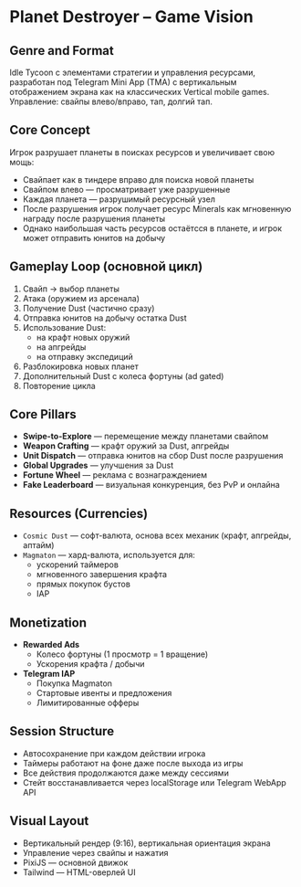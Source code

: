 # Planet Destroyer – Game Vision

## Genre and Format

Idle Tycoon с элементами стратегии и управления ресурсами, разработан под Telegram Mini App (TMA) с вертикальным отображением экрана как на классических Vertical mobile games. Управление: свайпы влево/вправо, тап, долгий тап.

## Core Concept

Игрок разрушает планеты в поисках ресурсов и увеличивает свою мощь:
- Свайпает как в тиндере вправо для поиска новой планеты
- Свайпом влево — просматривает уже разрушенные
- Каждая планета — разрушимый ресурсный узел
- После разрушения игрок получает ресурс Minerals как мгновенную награду после разрушения планеты
- Однако наибольшая часть ресурсов остаётсся в планете, и игрок может отправить юнитов на добычу

## Gameplay Loop (основной цикл)

1. Свайп → выбор планеты
2. Атака (оружием из арсенала)
3. Получение Dust (частично сразу)
4. Отправка юнитов на добычу остатка Dust
5. Использование Dust:
   - на крафт новых оружий
   - на апгрейды
   - на отправку экспедиций
6. Разблокировка новых планет
7. Дополнительный Dust с колеса фортуны (ad gated)
8. Повторение цикла

## Core Pillars

- **Swipe-to-Explore** — перемещение между планетами свайпом
- **Weapon Crafting** — крафт оружий за Dust, апгрейды
- **Unit Dispatch** — отправка юнитов на сбор Dust после разрушения
- **Global Upgrades** — улучшения за Dust
- **Fortune Wheel** — реклама с вознаграждением
- **Fake Leaderboard** — визуальная конкуренция, без PvP и онлайна

## Resources (Currencies)

- `Cosmic Dust` — софт-валюта, основа всех механик (крафт, апгрейды, аптайм)
- `Magmaton` — хард-валюта, используется для:
  - ускорений таймеров
  - мгновенного завершения крафта
  - прямых покупок бустов
  - IAP

## Monetization

- **Rewarded Ads**
  - Колесо фортуны (1 просмотр = 1 вращение)
  - Ускорения крафта / добычи
- **Telegram IAP**
  - Покупка Magmaton
  - Стартовые ивенты и предложения
  - Лимитированные офферы

## Session Structure

- Автосохранение при каждом действии игрока
- Таймеры работают на фоне даже после выхода из игры
- Все действия продолжаются даже между сессиями
- Стейт восстанавливается через localStorage или Telegram WebApp API

## Visual Layout

- Вертикальный рендер (9:16), вертикальная ориентация экрана
- Управление через свайпы и нажатия
- PixiJS — основной движок
- Tailwind — HTML-оверлей UI
